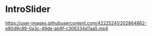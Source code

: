 # IntroSlider


https://user-images.githubusercontent.com/42225241/202864862-e80d9c89-0a3c-49de-ab9f-c306334d7aa5.mp4

